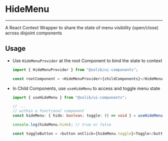 # HideMenu

---

A React Context Wrapper to share the state of menu visibility (open/close) across disjoint components

## Usage

- Use `HideMenuProvider` at the root Component to bind the state to context

  ```typescript
  import { HideMenuProvider } from "@solib/ui-components";

  const rootComponent = <HideMenuProvider>{childComponents}</HideMenuProvider>;
  ```

- In Child Components, use `useHideMenu` to access and toggle menu state

  ```typescript
  import { useHideMenu } from "@solib/ui-components";

  // ...
  // within a functional component
  const hideMenu: { hide: boolean; toggle: () => void } = useHideMenu();

  console.log(hideMenu.hide); // true or false

  const toggleButton = <button onClick={hideMenu.toggle}>Toggle</button>;
  ```
